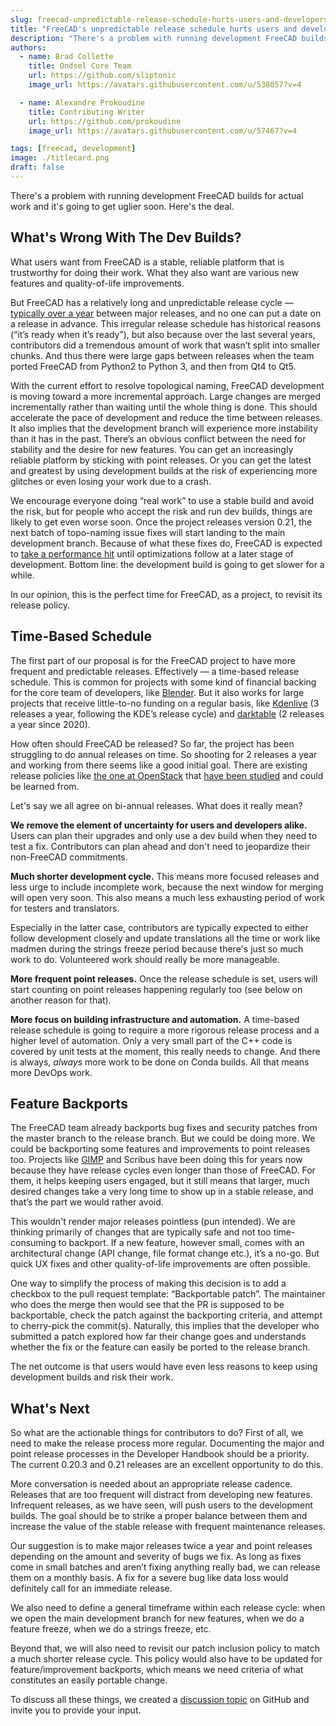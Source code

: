 ```yaml
---
slug: freecad-unpredictable-release-schedule-hurts-users-and-developers
title: "FreeCAD's unpredictable release schedule hurts users and developers"
description: "There's a problem with running development FreeCAD builds for actual work and it's going to get uglier soon."
authors:
  - name: Brad Collette
    title: Ondsel Core Team
    url: https://github.com/sliptonic
    image_url: https://avatars.githubusercontent.com/u/538057?v=4

  - name: Alexandre Prokoudine
    title: Contributing Writer
    url: https://github.com/prokoudine
    image_url: https://avatars.githubusercontent.com/u/57467?v=4

tags: [freecad, development]
image: ./titlecard.png
draft: false
---
```


There's a problem with running development FreeCAD builds for actual work and it's going to get uglier soon. Here's the deal.

<!-- truncate -->

## What's Wrong With The Dev Builds?

What users want from FreeCAD is a stable, reliable platform that is trustworthy for doing their work. What they also want are various new features and quality-of-life improvements.

But FreeCAD has a relatively long and unpredictable release cycle — [typically over a year](https://en.wikipedia.org/wiki/FreeCAD#Release_history) between major releases, and no one can put a date on a release in advance. This irregular release schedule has historical reasons (“it’s ready when it’s ready”), but also because over the last several years, contributors did a tremendous amount of work that wasn’t split into smaller chunks. And thus there were large gaps between releases when the team ported FreeCAD from Python2 to Python 3, and then from Qt4 to Qt5.

With the current effort to resolve topological naming, FreeCAD development is moving toward a more incremental approach. Large changes are merged incrementally rather than waiting until the whole thing is done. This should accelerate the pace of development and reduce the time between releases. It also implies that the development branch will experience more instability than it has in the past. 
There’s an obvious conflict between the need for stability and the desire for new features. You can get an increasingly reliable platform by sticking with point releases. Or you can get the latest and greatest by using development builds at the risk of experiencing more glitches or even losing your work due to a crash.

We encourage everyone doing “real work” to use a stable build and avoid the risk, but for people who accept the risk and run dev builds, things are likely to get even worse soon. Once the project releases version 0.21, the next batch of topo-naming issue fixes will start landing to the main development branch. Because of what these fixes do, FreeCAD is expected to [take a performance hit](https://github.com/FreeCAD/FreeCAD/issues/8432#issuecomment-1452672655) until optimizations follow at a later stage of development.  Bottom line: the development build is going to get slower for a while.

In our opinion, this is the perfect time for FreeCAD, as a project, to revisit its release policy.

## Time-Based Schedule

The first part of our proposal is for the FreeCAD project to have more frequent and predictable releases. Effectively — a time-based release schedule. This is common for projects with some kind of financial backing for the core team of developers, like [Blender](https://code.blender.org/2021/10/blender-3-x-roadmap/). But it also works for large projects that receive little-to-no funding on a regular basis, like [Kdenlive](https://kdenlive.org/) (3 releases a year, following the KDE’s release cycle) and [darktable](https://www.darktable.org/) (2 releases a year since 2020).

How often should FreeCAD be released? So far, the project has been struggling to do annual releases on time. So shooting for 2 releases a year and working from there seems like a good initial goal. There are existing release policies like [the one at OpenStack](https://www.openstack.org/software/roadmap/) that [have been studied](https://www.researchgate.net/publication/316357251_Release_Early_Release_Often_and_Release_on_Time_An_Empirical_Case_Study_of_Release_Management) and could be learned from.

Let's say we all agree on bi-annual releases. What does it really mean?

**We remove the element of uncertainty for users and developers alike.** Users can plan their upgrades and only use a dev build when they need to test a fix. Contributors can plan ahead and don't need to jeopardize their non-FreeCAD commitments.

**Much shorter development cycle.** This means more focused releases and less urge to include incomplete work, because the next window for merging will open very soon. This also means a much less exhausting period of work for testers and translators.

Especially in the latter case, contributors are typically expected to either follow development closely and update translations all the time or work like madmen during the strings freeze period because there's just so much work to do. Volunteered work should really be more manageable.

**More frequent point releases.** Once the release schedule is set, users will start counting on point releases happening regularly too (see below on another reason for that).

**More focus on building infrastructure and automation.** A time-based release schedule is going to require a more rigorous release process and a higher level of automation. Only a very small part of the C++ code is covered by unit tests at the moment, this really needs to change. And there is always, _always_ more work to be done on Conda builds. All that means more DevOps work.

## Feature Backports

The FreeCAD team already backports bug fixes and security patches from the master branch to the release branch. But we could be doing more. We could be backporting some features and improvements to point releases too. Projects like [GIMP](https://www.gimp.org/news/2019/01/02/gimp-and-gegl-in-2018/#version-210-release-and-point-releases) and Scribus have been doing this for years now because they have release cycles even longer than those of FreeCAD. For them, it helps keeping users engaged, but it still means that larger, much desired changes take a very long time to show up in a stable release, and that’s the part we would rather avoid.

This wouldn't render major releases pointless (pun intended). We are thinking primarily of changes that are typically safe and not too time-consuming to backport. If a new feature, however small, comes with an architectural change (API change, file format change etc.), it’s a no-go. But quick UX fixes and other quality-of-life improvements are often possible.

One way to simplify the process of making this decision is to add a checkbox to the pull request template: “Backportable patch”. The maintainer who does the merge then would see that the PR is supposed to be backportable, check the patch against the backporting criteria, and attempt to cherry-pick the commit(s). Naturally, this implies that the developer who submitted a patch explored how far their change goes and understands whether the fix or the feature can easily be ported to the release branch.

The net outcome is that users would have even less reasons to keep using development builds and risk their work.

## What's Next
So what are the actionable things for contributors to do?
First of all, we need to make the release process more regular.  Documenting the major and point release processes in the Developer Handbook should be a priority.  The current 0.20.3 and 0.21 releases are an excellent opportunity to do this.  

More conversation is needed about an appropriate release cadence.  Releases that are too frequent will distract from developing new features. Infrequent releases, as we have seen, will push users to the development builds. The goal should be to strike a proper balance between them and increase the value of the stable release with frequent maintenance releases. 

Our suggestion is to make major releases twice a year and point releases depending on the amount and severity of bugs we fix. As long as fixes come in small batches and aren’t fixing anything really bad, we can release them on a monthly basis. A fix for a severe bug like data loss would definitely call for an immediate release.

We also need to define a general timeframe within each release cycle: when we open the main development branch for new features, when we do a feature freeze, when we do a strings freeze, etc.

Beyond that, we will also need to revisit our patch inclusion policy to match a much shorter release cycle. This policy would also have to be updated for feature/improvement backports, which means we need criteria of what constitutes an easily portable change.

To discuss all these things, we created a [discussion topic](https://github.com/orgs/Ondsel-Development/discussions/4) on GitHub and invite you to provide your input.
